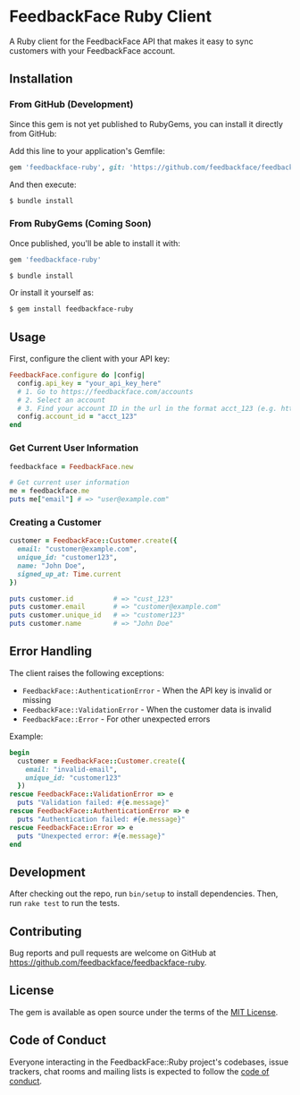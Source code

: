 # FeedbackFace Ruby Client

A Ruby client for the FeedbackFace API that makes it easy to sync customers with your FeedbackFace account.

## Installation

### From GitHub (Development)

Since this gem is not yet published to RubyGems, you can install it directly from GitHub:

Add this line to your application's Gemfile:

```ruby
gem 'feedbackface-ruby', git: 'https://github.com/feedbackface/feedbackface-ruby.git'
```

And then execute:

```bash
$ bundle install
```

### From RubyGems (Coming Soon)

Once published, you'll be able to install it with:

```ruby
gem 'feedbackface-ruby'
```

```bash
$ bundle install
```

Or install it yourself as:

```bash
$ gem install feedbackface-ruby
```

## Usage

First, configure the client with your API key:

```ruby
FeedbackFace.configure do |config|
  config.api_key = "your_api_key_here"
  # 1. Go to https://feedbackface.com/accounts
  # 2. Select an account
  # 3. Find your account ID in the url in the format acct_123 (e.g. https://feedbackface.com/accounts/acct_123)
  config.account_id = "acct_123"
end
```

### Get Current User Information

```ruby
feedbackface = FeedbackFace.new

# Get current user information
me = feedbackface.me
puts me["email"] # => "user@example.com"
```

### Creating a Customer

```ruby
customer = FeedbackFace::Customer.create({
  email: "customer@example.com",
  unique_id: "customer123",
  name: "John Doe",
  signed_up_at: Time.current
})

puts customer.id          # => "cust_123"
puts customer.email       # => "customer@example.com"
puts customer.unique_id   # => "customer123"
puts customer.name        # => "John Doe"
```

## Error Handling

The client raises the following exceptions:

- `FeedbackFace::AuthenticationError` - When the API key is invalid or missing
- `FeedbackFace::ValidationError` - When the customer data is invalid
- `FeedbackFace::Error` - For other unexpected errors

Example:

```ruby
begin
  customer = FeedbackFace::Customer.create({
    email: "invalid-email",
    unique_id: "customer123"
  })
rescue FeedbackFace::ValidationError => e
  puts "Validation failed: #{e.message}"
rescue FeedbackFace::AuthenticationError => e
  puts "Authentication failed: #{e.message}"
rescue FeedbackFace::Error => e
  puts "Unexpected error: #{e.message}"
end
```

## Development

After checking out the repo, run `bin/setup` to install dependencies. Then, run `rake test` to run the tests.

## Contributing

Bug reports and pull requests are welcome on GitHub at https://github.com/feedbackface/feedbackface-ruby.

## License

The gem is available as open source under the terms of the [MIT License](https://opensource.org/licenses/MIT).

## Code of Conduct

Everyone interacting in the FeedbackFace::Ruby project's codebases, issue trackers, chat rooms and mailing lists is expected to follow the [code of conduct](https://github.com/feedbackface/feedbackface-ruby/blob/master/CODE_OF_CONDUCT.md).
